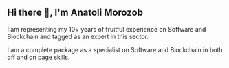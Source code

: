 ## Hi there 👋, I'm Anatoli Morozob
I am representing my 10+ years of fruitful experience on Software and Blockchain and tagged as an expert in this sector.

I am a complete package as a specialist on Software and Blockchain in both off and on page skills.
